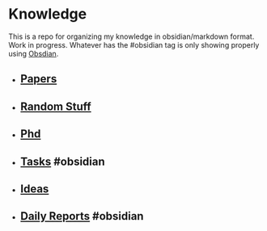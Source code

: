 # Knowledge

This is a repo for organizing my knowledge in obsidian/markdown format. Work in progress. Whatever has the #obsidian tag is only showing properly using [Obsdian](https://obsidian.md/).

- ## [Papers](/papers.md)
- ## [Random Stuff](/random_stuff.md)
- ## [Phd](/phd.md)
- ## [Tasks](/tasks.md) #obsidian
- ## [Ideas](ideas.md)
- ## [Daily Reports](daily_reports.md) #obsidian
